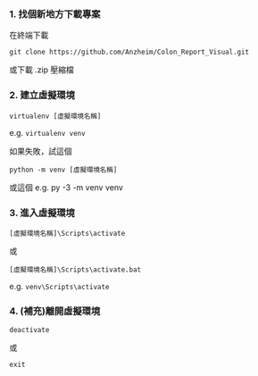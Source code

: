 ### 1. 找個新地方下載專案
在終端下載
```
git clone https://github.com/Anzheim/Colon_Report_Visual.git
```
或下載 .zip 壓縮檔
### 2. 建立虛擬環境
```
virtualenv [虛擬環境名稱]
```
e.g. `virtualenv venv`

如果失敗，試這個
```
python -m venv [虛擬環境名稱]
```
或這個
e.g. 
py -3 -m venv venv
### 3. 進入虛擬環境
```
[虛擬環境名稱]\Scripts\activate
```
或
```
[虛擬環境名稱]\Scripts\activate.bat
```
e.g. `venv\Scripts\activate`
### 4. (補充)離開虛擬環境
```
deactivate
```
或
```
exit
```
